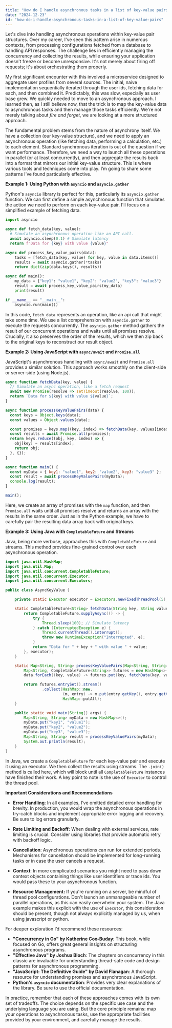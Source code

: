 ```yaml
---
title: "How do I handle asynchronous tasks in a list of key-value pairs?"
date: "2024-12-23"
id: "how-do-i-handle-asynchronous-tasks-in-a-list-of-key-value-pairs"
---
```


Let's dive into handling asynchronous operations within key-value pair structures. Over my career, I've seen this pattern arise in numerous contexts, from processing configurations fetched from a database to handling API responses. The challenge lies in efficiently managing the concurrency and collecting the results, while ensuring your application doesn't freeze or become unresponsive. It's not merely about firing off requests; it's about orchestrating them properly.

My first significant encounter with this involved a microservice designed to aggregate user profiles from several sources. The initial, naive implementation sequentially iterated through the user ids, fetching data for each, and then combined it. Predictably, this was slow, especially as user base grew. We quickly needed to move to an asynchronous approach. I learned then, as I still believe now, that the trick is to map the key-value data to asynchronous tasks and then manage those tasks efficiently. We're not merely talking about *fire and forget*, we are looking at a more structured approach.

The fundamental problem stems from the nature of asynchrony itself. We have a collection (our key-value structure), and we need to apply an asynchronous operation (like fetching data, performing a calculation, etc.) to each element. Standard synchronous iteration is out of the question if we want performance. Therefore, we need a way to launch all these operations in parallel (or at least concurrently), and then aggregate the results back into a format that mirrors our initial key-value structure. This is where various tools and techniques come into play. I’m going to share some patterns I’ve found particularly effective.

**Example 1: Using Python with `asyncio` and `asyncio.gather`**

Python's `asyncio` library is perfect for this, particularly its `asyncio.gather` function. We can first define a simple asynchronous function that simulates the action we need to perform on each key-value pair. I'll focus on a simplified example of fetching data.

```python
import asyncio

async def fetch_data(key, value):
  # Simulate an asynchronous operation like an API call.
  await asyncio.sleep(0.1) # Simulate latency
  return f"Data for {key} with value {value}"

async def process_key_value_pairs(data):
    tasks = [fetch_data(key, value) for key, value in data.items()]
    results = await asyncio.gather(*tasks)
    return dict(zip(data.keys(), results))

async def main():
    my_data = {"key1": "value1", "key2": "value2", "key3": "value3"}
    result = await process_key_value_pairs(my_data)
    print(result)

if __name__ == "__main__":
    asyncio.run(main())
```

In this code, `fetch_data` represents an operation, like an api call that might take some time. We use a list comprehension with `asyncio.gather` to execute the requests concurrently. The `asyncio.gather` method gathers the result of our concurrent operations and waits until all promises resolve. Crucially, it also preserves the order of the results, which we then zip back to the original keys to reconstruct our result object.

**Example 2: Using JavaScript with `async/await` and `Promise.all`**

JavaScript's asynchronous handling with `async/await` and `Promise.all` provides a similar solution. This approach works smoothly on the client-side or server-side (using Node.js).

```javascript
async function fetchData(key, value) {
  // Simulate an async operation, like a fetch request
  await new Promise(resolve => setTimeout(resolve, 100));
  return `Data for ${key} with value ${value}`;
}

async function processKeyValuePairs(data) {
  const keys = Object.keys(data);
  const values = Object.values(data);

  const promises = keys.map((key, index) => fetchData(key, values[index]));
  const results = await Promise.all(promises);
  return keys.reduce((obj, key, index) => {
    obj[key] = results[index];
    return obj;
  }, {});
}

async function main() {
  const myData = { key1: "value1", key2: "value2", key3: "value3" };
  const result = await processKeyValuePairs(myData);
  console.log(result);
}

main();
```

Here, we create an array of promises with the `map` function, and then `Promise.all` waits until all promises resolve and returns an array with the results in the same order. Just as in the Python example, we have to carefully pair the resulting data array back with original keys.

**Example 3: Using Java with `CompletableFuture` and Streams**

Java, being more verbose, approaches this with `CompletableFuture` and streams. This method provides fine-grained control over each asynchronous operation.

```java
import java.util.HashMap;
import java.util.Map;
import java.util.concurrent.CompletableFuture;
import java.util.concurrent.Executor;
import java.util.concurrent.Executors;

public class AsyncKeyValue {

    private static Executor executor = Executors.newFixedThreadPool(5);

    static CompletableFuture<String> fetchData(String key, String value) {
        return CompletableFuture.supplyAsync(() -> {
            try {
                Thread.sleep(100); // Simulate latency
            } catch (InterruptedException e) {
                Thread.currentThread().interrupt();
                throw new RuntimeException("Interrupted", e);
            }
            return "Data for " + key + " with value " + value;
        }, executor);
    }

    static Map<String, String> processKeyValuePairs(Map<String, String> data) {
        Map<String, CompletableFuture<String>> futures = new HashMap<>();
        data.forEach((key, value) -> futures.put(key, fetchData(key, value)));

        return futures.entrySet().stream()
                .collect(HashMap::new,
                         (m, entry) -> m.put(entry.getKey(), entry.getValue().join()),
                         HashMap::putAll);
    }

    public static void main(String[] args) {
        Map<String, String> myData = new HashMap<>();
        myData.put("key1", "value1");
        myData.put("key2", "value2");
        myData.put("key3", "value3");
        Map<String, String> result = processKeyValuePairs(myData);
        System.out.println(result);
    }
}
```

In Java, we create a `CompletableFuture` for each key-value pair and execute it using an executor. We then collect the results using streams. The `.join()` method is called here, which will block until all `CompletableFuture` instances have finished their work. A key point to note is the use of `Executor` to control the thread pool.

**Important Considerations and Recommendations**

* **Error Handling**: In all examples, I’ve omitted detailed error handling for brevity. In production, you would wrap the asynchronous operations in try-catch blocks and implement appropriate error logging and recovery. Be sure to log errors granularly.

* **Rate Limiting and Backoff:** When dealing with external services, rate limiting is crucial. Consider using libraries that provide automatic retry with backoff logic.

* **Cancellation**: Asynchronous operations can run for extended periods. Mechanisms for cancellation should be implemented for long-running tasks or in case the user cancels a request.

* **Context**: In more complicated scenarios you might need to pass down context objects containing things like user identifiers or trace ids. You would pass these to your asynchronous function.

* **Resource Management:** If you're running on a server, be mindful of thread pool configurations. Don't launch an unmanageable number of parallel operations, as this can easily overwhelm your system. The Java example makes this explicit with the use of `Executor`, this consideration should be present, though not always explicitly managed by us, when using javascript or python.

For deeper exploration I’d recommend these resources:

*   **"Concurrency in Go" by Katherine Cox-Buday**: This book, while focused on Go, offers great general insights on structuring asynchronous programs.
*   **"Effective Java" by Joshua Bloch**: The chapters on concurrency in this classic are invaluable for understanding thread-safe code and design patterns for asynchronous programming.
*   **"JavaScript: The Definitive Guide" by David Flanagan**: A thorough resource for understanding promises and asynchronous JavaScript.
*   **Python's `asyncio` documentation**: Provides very clear explanations of the library. Be sure to use the official documentation.

In practice, remember that each of these approaches comes with its own set of tradeoffs. The choice depends on the specific use case and the underlying language you are using. But the core principle remains: map your operations to asynchronous tasks, use the appropriate facilities provided by your environment, and carefully manage the results.

